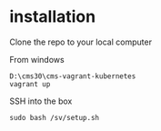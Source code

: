 # installation

Clone the repo to your local computer

From windows

```
D:\cms30\cms-vagrant-kubernetes
vagrant up
```

SSH into the box

```
sudo bash /sv/setup.sh
```